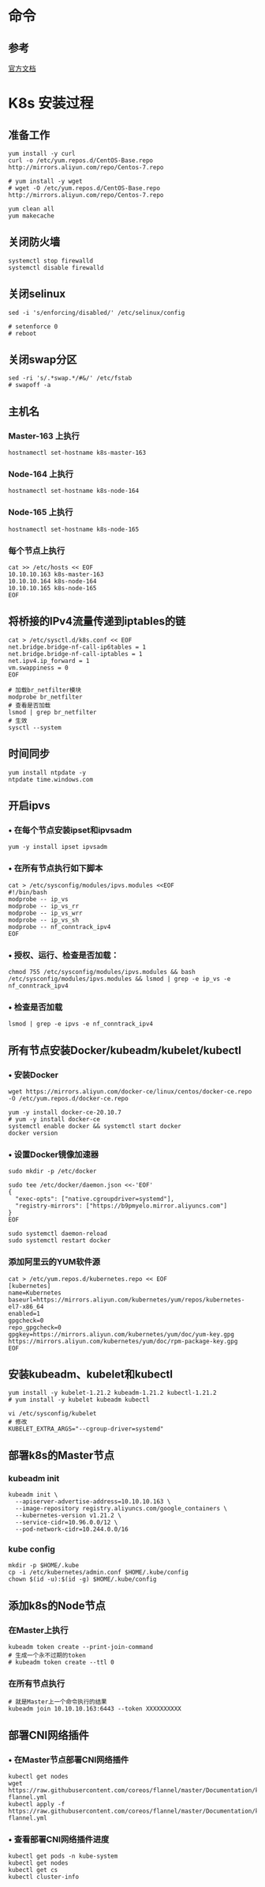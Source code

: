 # 命令
## 参考
[官方文档](https://kubernetes.io/docs/reference/kubectl/overview/)
# K8s 安装过程

## 准备工作
```
yum install -y curl
curl -o /etc/yum.repos.d/CentOS-Base.repo http://mirrors.aliyun.com/repo/Centos-7.repo

# yum install -y wget
# wget -O /etc/yum.repos.d/CentOS-Base.repo http://mirrors.aliyun.com/repo/Centos-7.repo

yum clean all
yum makecache
```

## 关闭防火墙
```
systemctl stop firewalld
systemctl disable firewalld
```

## 关闭selinux
```
sed -i 's/enforcing/disabled/' /etc/selinux/config

# setenforce 0
# reboot
```

## 关闭swap分区
```
sed -ri 's/.*swap.*/#&/' /etc/fstab
# swapoff -a
```

## 主机名

### Master-163 上执行
```
hostnamectl set-hostname k8s-master-163
```

### Node-164 上执行
```
hostnamectl set-hostname k8s-node-164
```

### Node-165 上执行
```
hostnamectl set-hostname k8s-node-165
```

### 每个节点上执行
```
cat >> /etc/hosts << EOF
10.10.10.163 k8s-master-163
10.10.10.164 k8s-node-164
10.10.10.165 k8s-node-165
EOF
```

## 将桥接的IPv4流量传递到iptables的链
```
cat > /etc/sysctl.d/k8s.conf << EOF
net.bridge.bridge-nf-call-ip6tables = 1
net.bridge.bridge-nf-call-iptables = 1
net.ipv4.ip_forward = 1
vm.swappiness = 0
EOF
```
```
# 加载br_netfilter模块
modprobe br_netfilter
# 查看是否加载
lsmod | grep br_netfilter
# 生效
sysctl --system 
```

## 时间同步
```
yum install ntpdate -y
ntpdate time.windows.com
```

## 开启ipvs
### •	在每个节点安装ipset和ipvsadm
```
yum -y install ipset ipvsadm
```
### •	在所有节点执行如下脚本
```
cat > /etc/sysconfig/modules/ipvs.modules <<EOF
#!/bin/bash
modprobe -- ip_vs
modprobe -- ip_vs_rr
modprobe -- ip_vs_wrr
modprobe -- ip_vs_sh
modprobe -- nf_conntrack_ipv4
EOF
```
### •	授权、运行、检查是否加载：
```
chmod 755 /etc/sysconfig/modules/ipvs.modules && bash /etc/sysconfig/modules/ipvs.modules && lsmod | grep -e ip_vs -e nf_conntrack_ipv4
```
### •	检查是否加载
```
lsmod | grep -e ipvs -e nf_conntrack_ipv4
```

## 所有节点安装Docker/kubeadm/kubelet/kubectl
### •	安装Docker
```
wget https://mirrors.aliyun.com/docker-ce/linux/centos/docker-ce.repo -O /etc/yum.repos.d/docker-ce.repo

yum -y install docker-ce-20.10.7
# yum -y install docker-ce
systemctl enable docker && systemctl start docker
docker version
```
### •	设置Docker镜像加速器
```
sudo mkdir -p /etc/docker

sudo tee /etc/docker/daemon.json <<-'EOF'
{
  "exec-opts": ["native.cgroupdriver=systemd"],	
  "registry-mirrors": ["https://b9pmyelo.mirror.aliyuncs.com"]
}
EOF

sudo systemctl daemon-reload
sudo systemctl restart docker
```
### 添加阿里云的YUM软件源
```
cat > /etc/yum.repos.d/kubernetes.repo << EOF
[kubernetes]
name=Kubernetes
baseurl=https://mirrors.aliyun.com/kubernetes/yum/repos/kubernetes-el7-x86_64
enabled=1
gpgcheck=0
repo_gpgcheck=0
gpgkey=https://mirrors.aliyun.com/kubernetes/yum/doc/yum-key.gpg https://mirrors.aliyun.com/kubernetes/yum/doc/rpm-package-key.gpg
EOF
```

## 安装kubeadm、kubelet和kubectl
```
yum install -y kubelet-1.21.2 kubeadm-1.21.2 kubectl-1.21.2
# yum install -y kubelet kubeadm kubectl
```
```
vi /etc/sysconfig/kubelet
# 修改
KUBELET_EXTRA_ARGS="--cgroup-driver=systemd"
```

## 部署k8s的Master节点
### kubeadm init 
```
kubeadm init \
  --apiserver-advertise-address=10.10.10.163 \
  --image-repository registry.aliyuncs.com/google_containers \
  --kubernetes-version v1.21.2 \
  --service-cidr=10.96.0.0/12 \
  --pod-network-cidr=10.244.0.0/16
```
### kube config
```
mkdir -p $HOME/.kube
cp -i /etc/kubernetes/admin.conf $HOME/.kube/config
chown $(id -u):$(id -g) $HOME/.kube/config
```
## 添加k8s的Node节点
### 在Master上执行
```
kubeadm token create --print-join-command
# 生成一个永不过期的token
# kubeadm token create --ttl 0
```
### 在所有节点执行
```
# 就是Master上一个命令执行的结果
kubeadm join 10.10.10.163:6443 --token XXXXXXXXXX
```
## 部署CNI网络插件
### •	在Master节点部署CNI网络插件
```
kubectl get nodes
wget https://raw.githubusercontent.com/coreos/flannel/master/Documentation/kube-flannel.yml
kubectl apply -f https://raw.githubusercontent.com/coreos/flannel/master/Documentation/kube-flannel.yml
```
### •	查看部署CNI网络插件进度
```
kubectl get pods -n kube-system
kubectl get nodes
kubectl get cs
kubectl cluster-info
```


